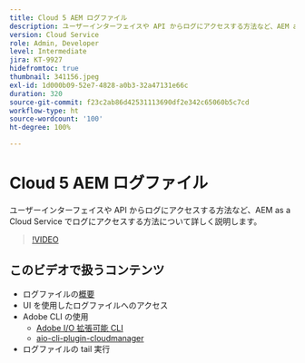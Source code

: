 ```yaml
---
title: Cloud 5 AEM ログファイル
description: ユーザーインターフェイスや API からログにアクセスする方法など、AEM as a Cloud Service でログにアクセスする方法について詳しく説明します。
version: Cloud Service
role: Admin, Developer
level: Intermediate
jira: KT-9927
hidefromtoc: true
thumbnail: 341156.jpeg
exl-id: 1d000b09-52e7-4828-a0b3-32a47131e66c
duration: 320
source-git-commit: f23c2ab86d42531113690df2e342c65060b5c7cd
workflow-type: ht
source-wordcount: '100'
ht-degree: 100%

---
```


# Cloud 5 AEM ログファイル

ユーザーインターフェイスや API からログにアクセスする方法など、AEM as a Cloud Service でログにアクセスする方法について詳しく説明します。

>[!VIDEO](https://video.tv.adobe.com/v/341156?quality=12&learn=on)

## このビデオで扱うコンテンツ

+ ログファイルの[概要](https://experienceleague.adobe.com/docs/experience-manager-learn/cloud-service/debugging/debugging-aem-as-a-cloud-service/logs.html?lang=ja)
+ UI を使用したログファイルへのアクセス
+ Adobe CLI の使用
   + [Adobe I/O 拡張可能 CLI](https://github.com/adobe/aio-cli)
   + [aio-cli-plugin-cloudmanager](https://github.com/adobe/aio-cli-plugin-cloudmanager/blob/main/README.md)
+ ログファイルの tail 実行